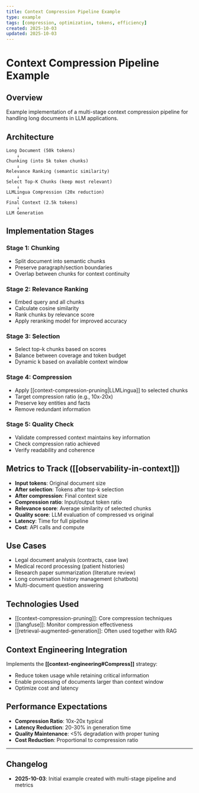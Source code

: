 ```yaml
---
title: Context Compression Pipeline Example
type: example
tags: [compression, optimization, tokens, efficiency]
created: 2025-10-03
updated: 2025-10-03
---
```


# Context Compression Pipeline Example

## Overview

Example implementation of a multi-stage context compression pipeline for handling long documents in LLM applications.

## Architecture

```
Long Document (50k tokens)
    ↓
Chunking (into 5k token chunks)
    ↓
Relevance Ranking (semantic similarity)
    ↓
Select Top-K Chunks (keep most relevant)
    ↓
LLMLingua Compression (20x reduction)
    ↓
Final Context (2.5k tokens)
    ↓
LLM Generation
```

## Implementation Stages

### Stage 1: Chunking
- Split document into semantic chunks
- Preserve paragraph/section boundaries
- Overlap between chunks for context continuity

### Stage 2: Relevance Ranking
- Embed query and all chunks
- Calculate cosine similarity
- Rank chunks by relevance score
- Apply reranking model for improved accuracy

### Stage 3: Selection
- Select top-k chunks based on scores
- Balance between coverage and token budget
- Dynamic k based on available context window

### Stage 4: Compression
- Apply [[context-compression-pruning|LLMLingua]] to selected chunks
- Target compression ratio (e.g., 10x-20x)
- Preserve key entities and facts
- Remove redundant information

### Stage 5: Quality Check
- Validate compressed context maintains key information
- Check compression ratio achieved
- Verify readability and coherence

## Metrics to Track ([[observability-in-context]])

- **Input tokens**: Original document size
- **After selection**: Tokens after top-k selection
- **After compression**: Final context size
- **Compression ratio**: Input/output token ratio
- **Relevance score**: Average similarity of selected chunks
- **Quality score**: LLM evaluation of compressed vs original
- **Latency**: Time for full pipeline
- **Cost**: API calls and compute

## Use Cases

- Legal document analysis (contracts, case law)
- Medical record processing (patient histories)
- Research paper summarization (literature review)
- Long conversation history management (chatbots)
- Multi-document question answering

## Technologies Used

- [[context-compression-pruning]]: Core compression techniques
- [[langfuse]]: Monitor compression effectiveness
- [[retrieval-augmented-generation]]: Often used together with RAG

## Context Engineering Integration

Implements the **[[context-engineering#Compress]]** strategy:
- Reduce token usage while retaining critical information
- Enable processing of documents larger than context window
- Optimize cost and latency

## Performance Expectations

- **Compression Ratio**: 10x-20x typical
- **Latency Reduction**: 20-30% in generation time
- **Quality Maintenance**: <5% degradation with proper tuning
- **Cost Reduction**: Proportional to compression ratio

---

## Changelog

- **2025-10-03**: Initial example created with multi-stage pipeline and metrics
